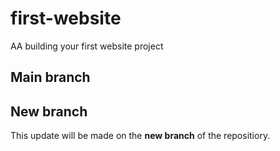 # first-website
AA building your first website project

## Main branch

## New branch

This update will be made on the **new branch** of the repositiory.
